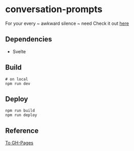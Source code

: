 # conversation-prompts

For your every ~ awkward silence ~ need
Check it out [here](https://ncdejito.github.io/conversation-prompts/)
## Dependencies
* Svelte

## Build
```
# on local
npm run dev
```

## Deploy
```
npm run build
npm run deploy
```
## Reference
[To GH-Pages](https://hrishikeshpathak.com/blog/svelte-gh-pages)
